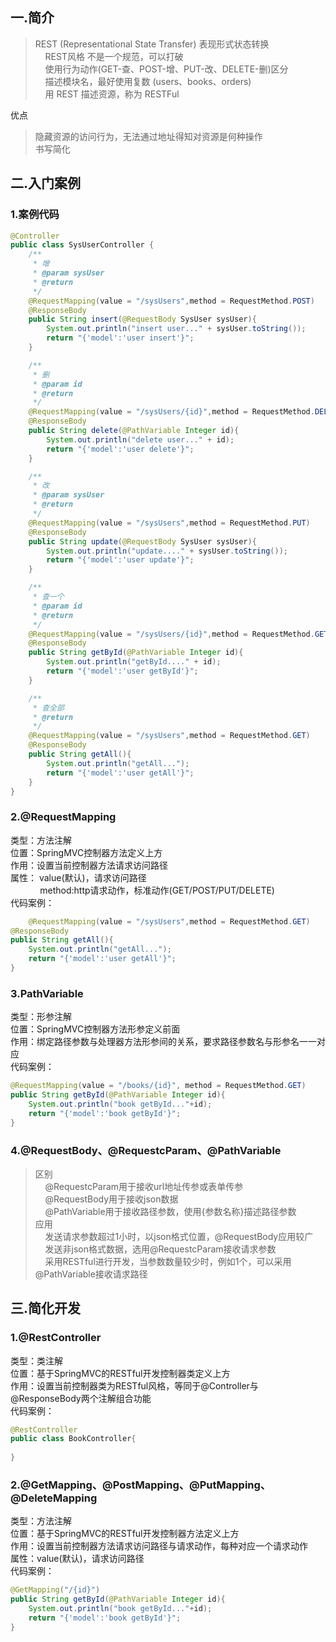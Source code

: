 
## 一.简介
> REST (Representational State Transfer) 表现形式状态转换  
>&nbsp;&nbsp;&nbsp;&nbsp;REST风格 不是一个规范，可以打破  
>&nbsp;&nbsp;&nbsp;&nbsp;使用行为动作(GET-查、POST-增、PUT-改、DELETE-删)区分  
>&nbsp;&nbsp;&nbsp;&nbsp;描述模块名，最好使用复数 (users、books、orders)  
>&nbsp;&nbsp;&nbsp;&nbsp;用 REST 描述资源，称为 RESTFul  

优点
> 隐藏资源的访问行为，无法通过地址得知对资源是何种操作  
> 书写简化  


## 二.入门案例

### 1.案例代码
```java
@Controller
public class SysUserController {
    /**
     * 增
     * @param sysUser
     * @return
     */
    @RequestMapping(value = "/sysUsers",method = RequestMethod.POST)
    @ResponseBody
    public String insert(@RequestBody SysUser sysUser){
        System.out.println("insert user..." + sysUser.toString());
        return "{'model':'user insert'}";
    }

    /**
     * 删
     * @param id
     * @return
     */
    @RequestMapping(value = "/sysUsers/{id}",method = RequestMethod.DELETE)
    @ResponseBody
    public String delete(@PathVariable Integer id){
        System.out.println("delete user..." + id);
        return "{'model':'user delete'}";
    }

    /**
     * 改
     * @param sysUser
     * @return
     */
    @RequestMapping(value = "/sysUsers",method = RequestMethod.PUT)
    @ResponseBody
    public String update(@RequestBody SysUser sysUser){
        System.out.println("update...." + sysUser.toString());
        return "{'model':'user update'}";
    }

    /**
     * 查一个
     * @param id
     * @return
     */
    @RequestMapping(value = "/sysUsers/{id}",method = RequestMethod.GET)
    @ResponseBody
    public String getById(@PathVariable Integer id){
        System.out.println("getById...." + id);
        return "{'model':'user getById'}";
    }

    /**
     * 查全部
     * @return
     */
    @RequestMapping(value = "/sysUsers",method = RequestMethod.GET)
    @ResponseBody
    public String getAll(){
        System.out.println("getAll...");
        return "{'model':'user getAll'}";
    }
}

```

### 2.@RequestMapping
类型：方法注解  
位置：SpringMVC控制器方法定义上方  
作用：设置当前控制器方法请求访问路径  
属性： value(默认)，请求访问路径  
&nbsp;&nbsp;&nbsp;&nbsp;&nbsp;&nbsp;&nbsp;&nbsp;&nbsp;&nbsp;&nbsp;&nbsp;method:http请求动作，标准动作(GET/POST/PUT/DELETE)  
代码案例：
```java
    @RequestMapping(value = "/sysUsers",method = RequestMethod.GET)
@ResponseBody
public String getAll(){
    System.out.println("getAll...");
    return "{'model':'user getAll'}";
}
```

### 3.PathVariable
类型：形参注解  
位置：SpringMVC控制器方法形参定义前面  
作用：绑定路径参数与处理器方法形参间的关系，要求路径参数名与形参名一一对应   
代码案例：
```java
@RequestMapping(value = "/books/{id}", method = RequestMethod.GET)
public String getById(@PathVariable Integer id){
    System.out.println("book getById..."+id);
    return "{'model':'book getById'}";
}
```

### 4.@RequestBody、@RequestcParam、@PathVariable
> 区别  
> &nbsp;&nbsp;&nbsp;&nbsp;@RequestcParam用于接收url地址传参或表单传参  
> &nbsp;&nbsp;&nbsp;&nbsp;@RequestBody用于接收json数据  
> &nbsp;&nbsp;&nbsp;&nbsp;@PathVariable用于接收路径参数，使用{参数名称}描述路径参数  
> 应用  
> &nbsp;&nbsp;&nbsp;&nbsp;发送请求参数超过1小时，以json格式位置，@RequestBody应用较广  
> &nbsp;&nbsp;&nbsp;&nbsp;发送非json格式数据，选用@RequestcParam接收请求参数  
> &nbsp;&nbsp;&nbsp;&nbsp;采用RESTful进行开发，当参数数量较少时，例如1个，可以采用@PathVariable接收请求路径  

## 三.简化开发

### 1.@RestController
类型：类注解  
位置：基于SpringMVC的RESTful开发控制器类定义上方  
作用：设置当前控制器类为RESTful风格，等同于@Controller与@ResponseBody两个注解组合功能  
代码案例：
```java
@RestController
public class BookController{
    
}
```

### 2.@GetMapping、@PostMapping、@PutMapping、@DeleteMapping
类型：方法注解  
位置：基于SpringMVC的RESTful开发控制器方法定义上方  
作用：设置当前控制器方法请求访问路径与请求动作，每种对应一个请求动作  
属性：value(默认)，请求访问路径  
代码案例：
```java
@GetMapping("/{id}")
public String getById(@PathVariable Integer id){
    System.out.println("book getById..."+id);
    return "{'model':'book getById'}";
}
```